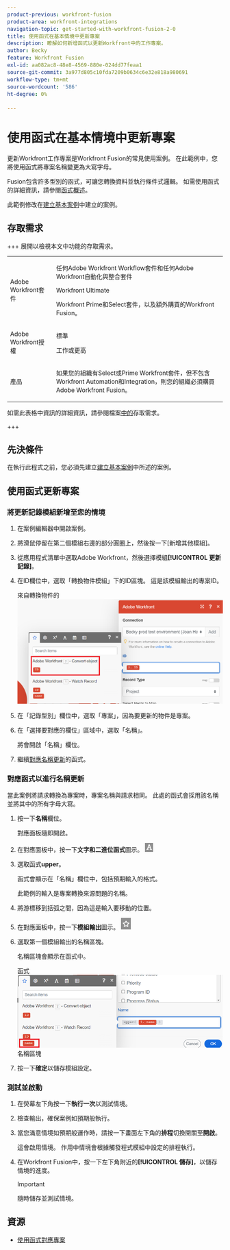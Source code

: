 ```yaml
---
product-previous: workfront-fusion
product-area: workfront-integrations
navigation-topic: get-started-with-workfront-fusion-2-0
title: 使用函式在基本情境中更新專案
description: 瞭解如何新增函式以更新Workfront中的工作專案。
author: Becky
feature: Workfront Fusion
exl-id: aa082ac8-48e8-4569-880e-024dd77feaa1
source-git-commit: 3a977d805c10fda7209b0634c6e32e818a980691
workflow-type: tm+mt
source-wordcount: '586'
ht-degree: 0%

---
```


# 使用函式在基本情境中更新專案

更新Workfront工作專案是Workfront Fusion的常見使用案例。 在此範例中，您將使用函式將專案名稱變更為大寫字母。

Fusion包含許多型別的函式，可讓您轉換資料並執行條件式邏輯。 如需使用函式的詳細資訊，請參閱[函式概述](/help/workfront-fusion/get-started-with-fusion/understand-fusion/function-overview.md)。

此範例修改在[建立基本案例](/help/workfront-fusion/build-practice-scenarios/create-basic-scenario.md)中建立的案例。

## 存取需求

+++ 展開以檢視本文中功能的存取需求。

<table style="table-layout:auto">
 <col> 
 <col> 
 <tbody> 
  <tr> 
   <td role="rowheader">Adobe Workfront套件</td> 
   <td> <p>任何Adobe Workfront Workflow套件和任何Adobe Workfront自動化與整合套件</p><p>Workfront Ultimate</p><p>Workfront Prime和Select套件，以及額外購買的Workfront Fusion。</p> </td> 
  </tr> 
  <tr data-mc-conditions=""> 
   <td role="rowheader">Adobe Workfront授權</td> 
   <td> <p>標準</p><p>工作或更高</p> </td> 
  </tr> 
  <tr> 
   <td role="rowheader">產品</td> 
   <td>
   <p>如果您的組織有Select或Prime Workfront套件，但不包含Workfront Automation和Integration，則您的組織必須購買Adobe Workfront Fusion。</li></ul>
   </td> 
  </tr>
 </tbody> 
</table>

如需此表格中資訊的詳細資訊，請參閱檔案[中的](/help/workfront-fusion/references/licenses-and-roles/access-level-requirements-in-documentation.md)存取需求。

+++

## 先決條件

在執行此程式之前，您必須先建立[建立基本案例](/help/workfront-fusion/build-practice-scenarios/create-basic-scenario.md)中所述的案例。

## 使用函式更新專案

### 將更新記錄模組新增至您的情境

1. 在案例編輯器中開啟案例。
1. 將滑鼠停留在第二個模組右邊的部分圓圈上，然後按一下[新增其他模組] **&#x200B;**。
1. 從應用程式清單中選取Adobe Workfront，然後選擇模組&#x200B;**[!UICONTROL 更新記錄]**。
1. 在ID欄位中，選取「轉換物件模組」下的ID區塊。 這是該模組輸出的專案ID。

   來自轉換物件的![ID](assets/id-convert-object.png)

1. 在「記錄型別」欄位中，選取「專案」，因為要更新的物件是專案。
1. 在「選擇要對應的欄位」區域中，選取「名稱」。

   將會開啟「名稱」欄位。
1. 繼續[對應名稱更新](#map-the-function-for-the-name-update)的函式。

### 對應函式以進行名稱更新

當此案例將請求轉換為專案時，專案名稱與請求相同。 此處的函式會採用該名稱並將其中的所有字母大寫。

1. 按一下&#x200B;**名稱**&#x200B;欄位。

   對應面板隨即開啟。
1. 在對應面板中，按一下&#x200B;**文字和二進位函式**&#x200B;圖示。 ![文字函式圖示](assets/toolbar-icon-text&binary-functions.png)
1. 選取函式&#x200B;**upper**。

   函式會顯示在「名稱」欄位中，包括預期輸入的格式。

   此範例的輸入是專案轉換來源問題的名稱。

1. 將游標移到括弧之間，因為這是輸入要移動的位置。
1. 在對應面板中，按一下&#x200B;**模組輸出**&#x200B;圖示。 ![模組輸出圖示](assets/toolbar-icon-functions-you-map-from-other-modules.png)
1. 選取第一個模組輸出的名稱區塊。

   名稱區塊會顯示在函式中。

   函式![中的](assets/map-name.png)名稱區塊

1. 按一下&#x200B;**確定**&#x200B;以儲存模組設定。

### 測試並啟動

1. 在熒幕左下角按一下&#x200B;**執行一次**&#x200B;以測試情境。
1. 檢查輸出，確保案例如預期般執行。
1. 當您滿意情境如預期般運作時，請按一下畫面左下角的&#x200B;**排程**&#x200B;切換開關至&#x200B;**開啟**。

   這會啟用情境。 作用中情境會根據觸發程式模組中設定的排程執行。
1. 在Workfront Fusion中，按一下左下角附近的&#x200B;**[!UICONTROL 儲存]**，以儲存情境的進度。

   >[!IMPORTANT]
   >
   >隨時儲存並測試情境。

## 資源

* [使用函式對應專案](/help//workfront-fusion/create-scenarios/map-data/map-using-functions.md)
